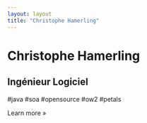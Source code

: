 ```yaml
---
layout: layout
title: "Christophe Hamerling"
---
```

	
<div class="hero-unit">
	<h1>Christophe Hamerling</h1>
	<h2>Ingénieur Logiciel</h2>
	<p>#java #soa #opensource #ow2 #petals</p><p><a class="btn primary large">Learn more &raquo;</a></p>
</div>
